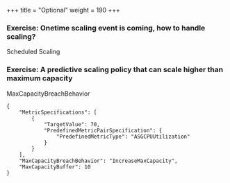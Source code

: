 +++
title = "Optional"
weight = 190
+++


### Exercise: Onetime scaling event is coming, how to handle scaling?

Scheduled Scaling

### Exercise: A predictive scaling policy that can scale higher than maximum capacity

MaxCapacityBreachBehavior

```
{
    "MetricSpecifications": [
        {
            "TargetValue": 70,
            "PredefinedMetricPairSpecification": {
                "PredefinedMetricType": "ASGCPUUtilization"
            }
        }
    ],
    "MaxCapacityBreachBehavior": "IncreaseMaxCapacity",
    "MaxCapacityBuffer": 10
}
```